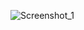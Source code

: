 ![Screenshot_1](https://user-images.githubusercontent.com/63076422/218066316-de8152db-7269-43e8-9378-167b9db25cec.jpg)
